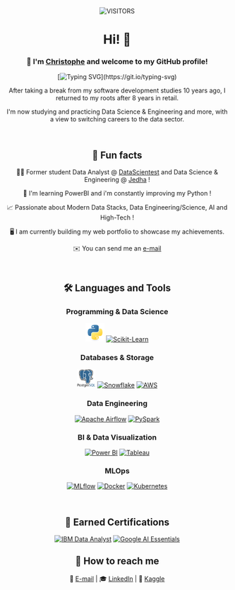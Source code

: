 <div align="center">
<img alt="VISITORS" src="https://komarev.com/ghpvc/?username=cnoret&style=flat&labelColor=red&logo=github&label=PROFILE+VIEWS&color=971901"/>

<h1>Hi! 👋</h1>

### 🐍 I'm [Christophe](https://www.linkedin.com/in/christophenoret/) and welcome to my GitHub profile!

[![Typing SVG](https://readme-typing-svg.demolab.com?font=Noto+Sans&weight=600&size=21&duration=2000&color=000000&background=FFFFFF&center=true&vCenter=true&width=435&lines=Aspiring+Data+Professional%2C;Trained+in+Data+Analysis%2C;Learning+Data+Science+%26+Engineering%2C;Ready+to+Start+My+Data+Career!)](https://git.io/typing-svg)


After taking a break from my software development studies 10 years ago, I returned to my roots after 8 years in retail.

I'm now studying and practicing Data Science & Engineering and more, with a view to switching careers to the data sector.

<br>

## 🌟 Fun facts

👩‍🎓  Former student Data Analyst @ [DataScientest](https://datascientest.com/) and Data Science & Engineering @ [Jedha](https://www.jedha.co/) !

🧠  I'm learning PowerBI and i'm constantly improving my Python !

📈  Passionate about Modern Data Stacks, Data Engineering/Science, AI and High-Tech !

🖥️  I am currently building my web portfolio to showcase my achievements. <!-- [soon.com](http://soon.com) --> 

✉️  You can send me an [e-mail](mailto:hello@christophenoret.com)

<br>

## 🛠️ Languages and Tools

### Programming & Data Science
<p align="center">
  <a href="https://www.python.org/"><img src="https://raw.githubusercontent.com/devicons/devicon/master/icons/python/python-original.svg" alt="Python" width="42" height="42"/></a>
  <a href="https://scikit-learn.org/"><img src="https://upload.wikimedia.org/wikipedia/commons/0/05/Scikit_learn_logo_small.svg" alt="Scikit-Learn" width="42" height="42"/></a>
</p>

### Databases & Storage
<p align="center">
  <a href="https://www.postgresql.org/"><img src="https://raw.githubusercontent.com/devicons/devicon/master/icons/postgresql/postgresql-original-wordmark.svg" alt="PostgreSQL" width="42" height="42"/></a>
  <a href="https://www.snowflake.com/"><img src="https://upload.wikimedia.org/wikipedia/commons/thumb/f/ff/Snowflake_Logo.svg/276px-Snowflake_Logo.svg.png?20210330073721" alt="Snowflake" width="100" height="40"/></a>
  <a href="https://aws.amazon.com/"><img src="https://upload.wikimedia.org/wikipedia/commons/9/93/Amazon_Web_Services_Logo.svg" alt="AWS" width="42" height="42"/></a>
</p>

### Data Engineering
<p align="center">
  <a href="https://airflow.apache.org/"><img src="https://upload.wikimedia.org/wikipedia/commons/d/de/AirflowLogo.png" alt="Apache Airflow" width="80" height="40"/></a>
  <a href="https://spark.apache.org/"><img src="https://upload.wikimedia.org/wikipedia/commons/f/f3/Apache_Spark_logo.svg" alt="PySpark" width="70" height="60"/></a>
</p>

### BI & Data Visualization
<p align="center">
  <a href="https://powerbi.microsoft.com/"><img src="https://profilinator.rishav.dev/skills-assets/powerbi.png" alt="Power BI" width="42" height="42"/></a>
  <a href="https://www.tableau.com/"><img src="https://profilinator.rishav.dev/skills-assets/tableau.svg" alt="Tableau" width="42" height="42"/></a>
</p>

### MLOps
<p align="center">
  <a href="https://mlflow.org/"><img src="https://raw.githubusercontent.com/mlflow/mlflow/46016a18aa117695725822f43231d8c562295cc7/assets/logo.svg" alt="MLflow" width="80" height="42"/></a>
  <a href="https://www.docker.com/"><img src="https://profilinator.rishav.dev/skills-assets/docker-original-wordmark.svg" alt="Docker" width="42" height="42"/></a>
  <a href="https://kubernetes.io/"><img src="https://upload.wikimedia.org/wikipedia/commons/3/39/Kubernetes_logo_without_workmark.svg" alt="Kubernetes" width="42" height="42"/></a>
</p>

<br>

## 📝 Earned Certifications

[![IBM Data Analyst](https://img.shields.io/badge/IBM-Data_Analyst-blue?style=flat&logo=IBM&logoColor=white)](https://www.credly.com/badges/1694e533-411a-4f2d-b6fe-039c368c2337)
[![Google AI Essentials](https://img.shields.io/badge/Google-AI_Essentials-red?style=flat&logo=Google&logoColor=white)](https://www.credly.com/badges/5b7aa27b-5942-4ed9-90de-0a35d55929a5)

## 📧 How to reach me

📧 [E-mail](mailto:hello@christophenoret.com) | 🎓 [LinkedIn](https://www.linkedin.com/in/christophenoret/) | 🎨 [Kaggle](https://www.kaggle.com/christophenoret)


